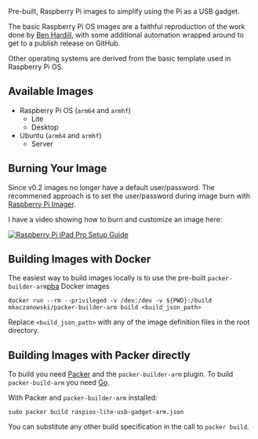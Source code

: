 Pre-built, Raspberry Pi images to simplify using the Pi as a USB gadget.

The basic Raspberry Pi OS images are a faithful reproduction of the work done by [Ben Hardill][bh],
with some additional automation wrapped around to get to a publish release on GitHub.

Other operating systems are derived from the basic template used in Raspberry Pi OS.

## Available Images

* Raspberry Pi OS (`arm64` and `armhf`)
  * Lite
  * Desktop 
* Ubuntu (`arm64` and `armhf`)
  * Server

## Burning Your Image

Since v0.2 images no longer have a default user/password. The recommened approach is to set the user/password during image burn with [Raspberry Pi Imager][rpimg].

I have a video showing how to burn and customize an image here:

[![Raspberry Pi iPad Pro Setup Guide](https://img.youtube.com/vi/dUeQUCF6KPc/hqdefault.jpg
)](https://youtu.be/dUeQUCF6KPc "Raspberry Pi iPad Pro Setup Guide")

## Building Images with Docker

The easiest way to build images locally is to use the pre-built `packer-builder-arm`[pba] Docker images

```
docker run --rm --privileged -v /dev:/dev -v ${PWD}:/build mkaczanowski/packer-builder-arm build <build_json_path>
```

Replace `<build_json_path>` with any of the image definition files in the root directory.

## Building Images with Packer directly

To build you need [Packer][packer] and the `packer-builder-arm` plugin.
To build `packer-build-arm` you need [Go][go].

With Packer and `packer-builder-arm` installed:

```
sudo packer build raspios-lite-usb-gadget-arm.json
```

You can substitute any other build specification in the call to `packer build`.


[packer]: https://www.packer.io/
[pba]: https://github.com/mkaczanowski/packer-builder-arm
[bh]: https://www.hardill.me.uk/wordpress/2020/02/21/building-custom-raspberry-pi-sd-card-images/
[go]: https://golang.org
[rpimg]: https://www.raspberrypi.com/software/
